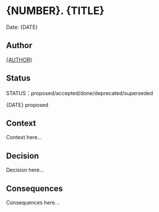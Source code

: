 # {NUMBER}. {TITLE}

Date: {DATE}

## Author

[{AUTHOR}](mailto:{EMAIL})

## Status

STATUS：proposed/accepted/done/deprecated/superseded

{DATE} proposed

## Context

Context here...

## Decision

Decision here...

## Consequences

Consequences here...
